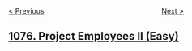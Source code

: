<!--|This file generated by command(leetcode description); DO NOT EDIT.    |-->
<!--+----------------------------------------------------------------------+-->
<!--|@author    openset <openset.wang@gmail.com>                           |-->
<!--|@link      https://github.com/openset                                 |-->
<!--|@home      https://github.com/openset/leetcode                        |-->
<!--+----------------------------------------------------------------------+-->

[< Previous](https://github.com/openset/leetcode/tree/master/problems/project-employees-i "Project Employees I")
　　　　　　　　　　　　　　　　
[Next >](https://github.com/openset/leetcode/tree/master/problems/project-employees-iii "Project Employees III")

## [1076. Project Employees II (Easy)](https://leetcode.com/problems/project-employees-ii "")


